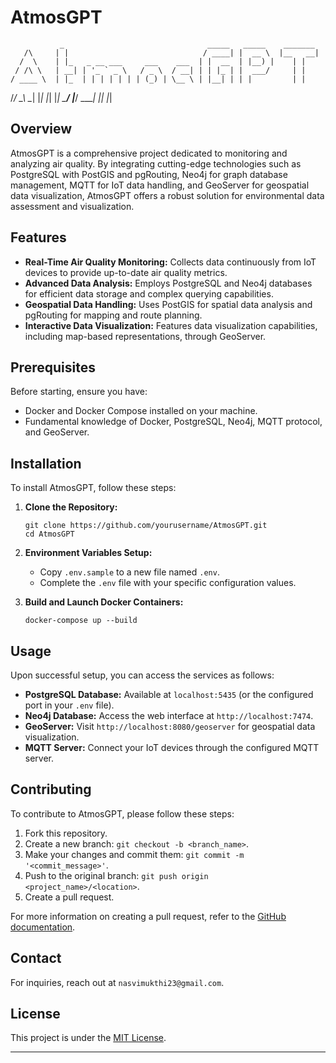
# AtmosGPT


               _                                _____   _____    _______ 
       /\     | |                              / ____| |  __ \  |__   __|
      /  \    | |_   _ __ ___     ___    ___  | |  __  | |__) |    | |   
     / /\ \   | __| | '_ ` _ \   / _ \  / __| | | |_ | |  ___/     | |   
    / ____ \  | |_  | | | | | | | (_) | \__ \ | |__| | | |         | |   
   /_/    \_\  \__| |_| |_| |_|  \___/  |___/  \_____| |_|         |_|   
                                                                         
                                                                         

## Overview

AtmosGPT is a comprehensive project dedicated to monitoring and analyzing air quality. By integrating cutting-edge technologies such as PostgreSQL with PostGIS and pgRouting, Neo4j for graph database management, MQTT for IoT data handling, and GeoServer for geospatial data visualization, AtmosGPT offers a robust solution for environmental data assessment and visualization.

## Features

- **Real-Time Air Quality Monitoring:** Collects data continuously from IoT devices to provide up-to-date air quality metrics.
- **Advanced Data Analysis:** Employs PostgreSQL and Neo4j databases for efficient data storage and complex querying capabilities.
- **Geospatial Data Handling:** Uses PostGIS for spatial data analysis and pgRouting for mapping and route planning.
- **Interactive Data Visualization:** Features data visualization capabilities, including map-based representations, through GeoServer.

## Prerequisites

Before starting, ensure you have:
- Docker and Docker Compose installed on your machine.
- Fundamental knowledge of Docker, PostgreSQL, Neo4j, MQTT protocol, and GeoServer.

## Installation

To install AtmosGPT, follow these steps:

1. **Clone the Repository:**
   ```
   git clone https://github.com/yourusername/AtmosGPT.git
   cd AtmosGPT
   ```

2. **Environment Variables Setup:**
   - Copy `.env.sample` to a new file named `.env`.
   - Complete the `.env` file with your specific configuration values.

3. **Build and Launch Docker Containers:**
   ```
   docker-compose up --build
   ```

## Usage

Upon successful setup, you can access the services as follows:

- **PostgreSQL Database:** Available at `localhost:5435` (or the configured port in your `.env` file).
- **Neo4j Database:** Access the web interface at `http://localhost:7474`.
- **GeoServer:** Visit `http://localhost:8080/geoserver` for geospatial data visualization.
- **MQTT Server:** Connect your IoT devices through the configured MQTT server.

## Contributing

To contribute to AtmosGPT, please follow these steps:

1. Fork this repository.
2. Create a new branch: `git checkout -b <branch_name>`.
3. Make your changes and commit them: `git commit -m '<commit_message>'`.
4. Push to the original branch: `git push origin <project_name>/<location>`.
5. Create a pull request.

For more information on creating a pull request, refer to the [GitHub documentation](https://help.github.com/articles/creating-a-pull-request/).


## Contact

For inquiries, reach out at `nasvimukthi23@gmail.com`.

## License

This project is under the [MIT License](<link_to_license>).

---
